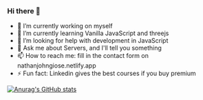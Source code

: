 ### Hi there 👋

- 🔭 I’m currently working on myself
- 🌱 I’m currently learning Vanilla JavaScript and threejs
- 🤔 I’m looking for help with development in JavaScript
- 💬 Ask me about Servers, and I'll tell you something
- 📫 How to reach me: fill in the contact form on nathanjohngiose.netlify.app 
- ⚡ Fun fact: Linkedin gives the best courses if you buy premium


[![Anurag's GitHub stats](https://github-readme-stats.vercel.app/api?username=nathangiose)](https://github.com/anuraghazra/github-readme-stats)

